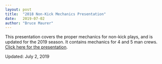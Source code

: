 ```yaml
---
layout: post
title:  "2018 Non-Kick Mechanics Presentation"
date:   2019-07-02
author: "Bruce Maurer"
---
```


This presentation covers the proper mechanics for non-kick plays, and is updated
for the 2019 season. It contains mechanics for 4 and 5 man crews. [Click here for
the
presentation](https://storage.googleapis.com/ohsaa-websites/mechanics/2019%20Non%20Kick%20Plays%20PPT%205%20and%20%204%20Man.pptx).

Updated: July 2, 2019
